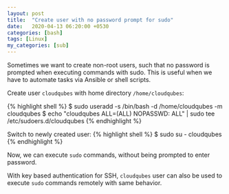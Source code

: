 ```yaml
---
layout: post
title:  "Create user with no password prompt for sudo"
date:   2020-04-13 06:20:00 +0530
categories: [bash]
tags: [Linux]
my_categories: [sub]
---
```


Sometimes we want to create non-root users, such that no password is prompted when executing commands with sudo. This is useful when we have to automate tasks via Ansible or shell scripts.

Create user `cloudqubes` with home directory `/home/cloudqubes`:

{% highlight shell %}
$ sudo useradd -s /bin/bash -d /home/cloudqubes -m cloudqubes
$ echo "cloudqubes ALL=(ALL) NOPASSWD: ALL" | sudo tee /etc/sudoers.d/cloudqubes 
{% endhighlight %} 

Switch to newly created user:
{% highlight shell %}
$ sudo su - cloudqubes
{% endhighlight %} 

Now, we can execute `sudo` commands, without being prompted to enter password.

With key based authentication for SSH, `cloudqubes` user can also be used to execute `sudo` commands remotely with same behavior.